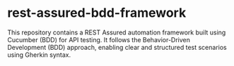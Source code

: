 # rest-assured-bdd-framework
This repository contains a REST Assured automation framework built using Cucumber (BDD) for API testing. It follows the Behavior-Driven Development (BDD) approach, enabling clear and structured test scenarios using Gherkin syntax.
